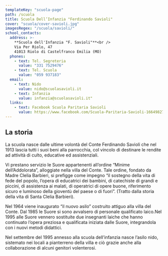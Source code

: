 ```yaml
---
templateKey: "scuola-page"
path: /scuola
title: Scuola Dell’Infanzia "Ferdinando Savioli"
cover: "scuola/cover-savioli.jpg"
imagesRegex: "/scuola/savioli/"
school_contacts:
  address: >-
    **Scuola dell'Infanzia "F. Savioli"**<br />
    Via Per Riolo, 47
    41013 Riolo di Castelfranco Emilia (MO)
  phones:
    - text: Tel. Segreteria
      value: "331 7529476"
    - text: Tel. Scuola
      value: "059 937183"
  email:
    - text: Nido
      value: nido@scuolasavioli.it
    - text: Infanzia
      value: infanzia@scuolasavioli.it"
  links:
    - text: Facebook Scuola Paritaria Savioli
      value: https://www.facebook.com/Scuola-Paritaria-Savioli-1664982737052400/
---
```


## La storia

La scuola nasce dalle ultime volontà del Conte Ferdinando Savioli che nel 1913 lascia tutti i suoi beni alla parrocchia, col vincolo di destinare le rendite ad attività di culto, educative ed assistenziali.

Vi prestano servizio le Suore appartenenti all’ordine “Minime dell’Addolorata”, alloggiate nella villa del Conte. Tale ordine, fondato da Madre Clelia Barbieri, si prefigge come impegno “il
sostegno della vita di fede del popolo, l’opera di educatrici dei bambini, di catechiste di grandi e piccini, di assistenza ai malati, di operatrici di opere buone, riferimento sicuro e luminoso della gioventù del paese o di fuori”. (Tratto dalla storia della vita di Santa Clelia Barbieri).

Nel 1964 viene inaugurato “il nuovo asilo” costruito attiguo alla villa del Conte. Dal 1985 le Suore si sono avvalsero di personale qualificato laico.Nel 1995 alle Suore vennero sostituite due insegnanti laiche che hanno continuato l’opera preziosa e qualificata iniziata dalle Suore, integrandola con i nuovi metodi didattici.

Nel settembre del 1995 annesso alla scuola dell’infanzia nasce l’asilo nido, sistemato nei locali a pianterreno della villa e ciò grazie anche alla collaborazione di alcuni genitori volenterosi.
